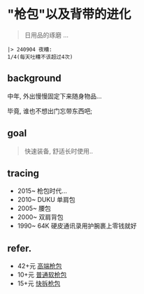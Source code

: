 # "枪包"以及背带的进化
> 日用品的琢磨 ...

    |> 240904 夜糟:
    1/4(每天吐糟不该超过4次)

## background
中年, 外出慢慢固定下来随身物品...

毕竟, 谁也不想出门忘带东西吧;


## goal
> 快速装备, 舒适长时使用..





## tracing

- 2015~ 枪包时代...
- 2010~ DUKU 单肩包
- 2005~ 腰包
- 2000~ 双肩背包
- 1990~ 64K 硬皮通讯录用护腕裹上零钱就好



## refer.

- 42+元 [高端枪包](https://mobile.yangkeduo.com/goods.html?ps=HhOYoMRN2T) 
- 10+元 [普通软枪包](https://mobile.yangkeduo.com/goods2.html?ps=bL7OWgdJng)
- 15+元 [快拆枪包](https://mobile.yangkeduo.com/goods.html?ps=XD3SRllLov)


